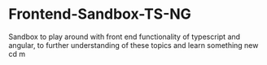 # Frontend-Sandbox-TS-NG
Sandbox to play around with front end functionality of typescript and angular, to further understanding of these topics and learn something new
cd m